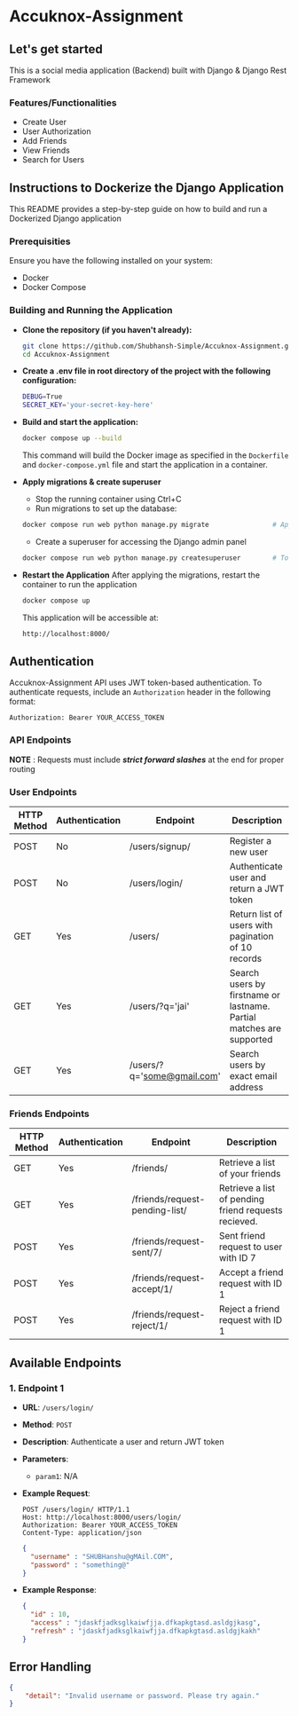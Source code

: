 
# Accuknox-Assignment

## Let's get started
This is a social media application (Backend) built with Django & Django Rest Framework


### Features/Functionalities
- Create User
- User Authorization
- Add Friends
- View Friends
- Search for Users


## Instructions to Dockerize the Django Application

This README provides a step-by-step guide on how to build and run a Dockerized Django application

### Prerequisities
Ensure you have the following installed on your system:
- Docker
- Docker Compose


### Building and Running the Application
- **Clone the repository (if you haven't already):** 
  ```sh
  git clone https://github.com/Shubhansh-Simple/Accuknox-Assignment.git
  cd Accuknox-Assignment
  ```

- **Create a .env file in root directory of the project with the following configuration:**
  ```sh
  DEBUG=True
  SECRET_KEY='your-secret-key-here'
  ```

- **Build and start the application:**
  ```sh
  docker compose up --build
  ```
  This command will build the Docker image as specified in the `Dockerfile` and `docker-compose.yml` file and start the application in a container.

- **Apply migrations & create superuser**

  - Stop the running container using Ctrl+C
  - Run migrations to set up the database:

  ```sh
  docker compose run web python manage.py migrate                # Apply Migrations
  ```
  - Create a superuser for accessing the Django admin panel
  ```sh
  docker compose run web python manage.py createsuperuser        # To create a superuser
  ```

- **Restart the Application**
After applying the migrations, restart the container to run the application

  ```sh
  docker compose up
  ```
  This application will be accessible at:
  ```sh
  http://localhost:8000/
  ```

## Authentication

  Accuknox-Assignment API uses JWT token-based authentication. To authenticate requests, include an `Authorization` header in the following format:

  ```
  Authorization: Bearer YOUR_ACCESS_TOKEN
  ```

### API Endpoints 
<b>NOTE</b> : Requests must include <i><b>strict forward slashes</b></i> at the end for proper routing


### User Endpoints

| HTTP Method | Authentication | Endpoint | Description |
| --- | --- | --- | --- |
| POST | No | /users/signup/  | Register a new user |
| POST | No | /users/login/   | Authenticate user and return a JWT token |
| GET | Yes | /users/  | Return list of users with pagination of 10 records |
| GET | Yes | /users/?q='jai'  | Search users by firstname or lastname. Partial matches are supported |
| GET | Yes | /users/?q='some@gmail.com'  | Search users by exact email address |

### Friends Endpoints

| HTTP Method | Authentication | Endpoint | Description |
| --- | --- | --- | --- |
| GET | Yes | /friends/ | Retrieve a list of your friends |
| GET | Yes | /friends/request-pending-list/ | Retrieve a list of pending friend requests recieved. |
| POST | Yes | /friends/request-sent/7/ | Sent friend request to user with ID 7 |
| POST | Yes | /friends/request-accept/1/ | Accept a friend request with ID 1 |
| POST | Yes | /friends/request-reject/1/ | Reject a friend request with ID 1 |


## Available Endpoints

### 1. Endpoint 1

- **URL**: `/users/login/`
- **Method**: `POST`
- **Description**: Authenticate a user and return JWT token
- **Parameters**:
  - `param1`: N/A

- **Example Request**:
  ```http
  POST /users/login/ HTTP/1.1
  Host: http://localhost:8000/users/login/
  Authorization: Bearer YOUR_ACCESS_TOKEN
  Content-Type: application/json
  ```
  ```json
  {
    "username" : "SHUBHanshu@gMAil.COM",
    "password" : "something@"
  }
  ```

- **Example Response**:
  ```json
  {
    "id" : 10,
    "access" : "jdaskfjadksglkaiwfjja.dfkapkgtasd.asldgjkasg",
    "refresh" : "jdaskfjadksglkaiwfjja.dfkapkgtasd.asldgjkakh"
  }
  ```

## Error Handling

  ```json
  {
      "detail": "Invalid username or password. Please try again."
  }
  ```

